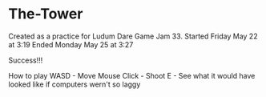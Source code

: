 # The-Tower
Created as a practice for Ludum Dare Game Jam 33.
Started Friday May 22 at 3:19
Ended Monday May 25 at 3:27

Success!!!

How to play
  WASD - Move
  Mouse Click - Shoot
  E - See what it would have looked like if computers wern't so laggy
